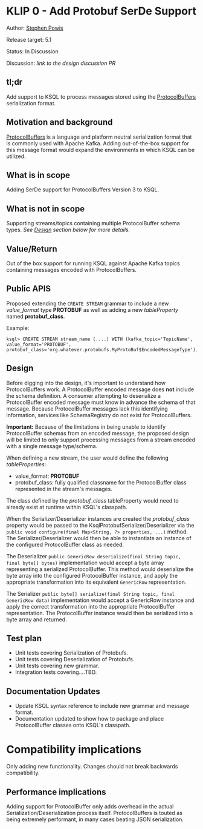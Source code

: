 # KLIP 0 - Add Protobuf SerDe Support

Author: [Stephen Powis](http://github.com/crim)

Release target: 5.1

Status: In Discussion 

Discussion: _link to the design discussion PR_

## tl;dr

Add support to KSQL to process messages stored using the [ProtocolBuffers](https://developers.google.com/protocol-buffers/) serialization format.   

## Motivation and background

[ProtocolBuffers](https://developers.google.com/protocol-buffers/) is a language and platform neutral serialization format that is commonly used with Apache Kafka. Adding out-of-the-box support for this message format would expand the environments in which KSQL can be utilized.

## What is in scope

Adding SerDe support for ProtocolBuffers Version 3 to KSQL.

## What is not in scope

Supporting streams/topics containing multiple ProtocolBuffer schema types.  _See [Design](#Design) section below for more details._

## Value/Return

Out of the box support for running KSQL against Apache Kafka topics containing messages encoded with ProtocolBuffers.

## Public APIS

Proposed extending the `CREATE STREAM` grammar to include a new _value_format_ type **PROTOBUF** as well as adding a new _tableProperty_ named **protobuf_class**.

Example:
```genericsql
ksql> CREATE STREAM stream_name (....) WITH (kafka_topic='TopicName', value_format='PROTOBUF', protobuf_class='org.whatever.protobufs.MyProtoBuf$EncodedMessageType');
```

## Design  

Before digging into the design, it's important to understand how ProtocolBuffers work. A ProtocolBuffer encoded message does **not** include the schema definition. A consumer attempting to deserialize a ProtocolBuffer encoded message must know in advance the schema of that message. Because ProtocolBuffer messages lack this identifying information, services like SchemaRegistry do not exist for ProtocolBuffers.   

**Important:** Because of the limitations in being unable to identify ProtocolBuffer schemas from an encoded message, the proposed design will be limited to only support processing messages from a stream encoded with a single message type/schema.

When defining a new stream, the user would define the following _tableProperties_:
- value_format: **PROTOBUF**
- protobuf_class: fully qualified classname for the ProtocolBuffer class represented in the stream's messages.


The class defined by the _protobuf_class_ tableProperty would need to already exist at runtime within KSQL's classpath.

When the Serializer/Deserializer instances are created the _protobuf_class_ property would be passed to the KsqlProtobufSerializer/Deserializer via the `public void configure(final Map<String, ?> properties, ...)` method. The Serializer/Deserializer would then be able to instantiate an instance of the configured ProtocolBuffer class as needed. 

The Deserializer `public GenericRow deserialize(final String topic, final byte[] bytes)` implementation would accept a byte array representing a serialized ProtocolBuffer. This method would deserialize the byte array into the configured ProtocolBuffer instance, and apply the appropriate transformation into its equivalent `GenericRow` representation.

The Serializer `public byte[] serialize(final String topic, final GenericRow data)` implementation would accept a GenericRow instance and apply the correct transformation into the appropriate ProtocolBuffer representation. The ProtocolBuffer instance would then be serialized into a byte array and returned.

## Test plan

- Unit tests covering Serialization of Protobufs.
- Unit tests covering Deserialization of Protobufs.
- Unit tests covering new grammar.
- Integration tests covering....TBD. 

## Documentation Updates

* Update KSQL syntax reference to include new grammar and message format.
* Documentation updated to show how to package and place ProtocolBuffer classes onto KSQL's classpath.

# Compatibility implications

Only adding new functionality.  Changes should not break backwards compatibility.

## Performance implications

Adding support for ProtocolBuffer only adds overhead in the actual Serialization/Deserialization process itself. ProtocolBuffers is touted as being extremely performant, in many cases beating JSON serialization.
